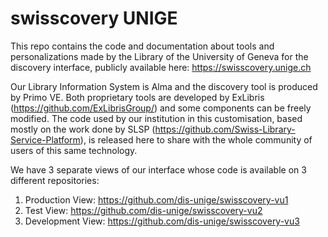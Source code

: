 # swisscovery UNIGE

This repo contains the code and documentation about tools and personalizations made by the Library of the University of Geneva for the discovery interface, publicly available here: https://swisscovery.unige.ch

Our Library Information System is Alma and the discovery tool is produced by Primo VE. Both proprietary tools are developed by ExLibris (https://github.com/ExLibrisGroup/) and some components can be freely modified. The code used by our institution in this customisation, based mostly on the work done by SLSP (https://github.com/Swiss-Library-Service-Platform), is released here to share with the whole community of users of this same technology.

We have 3 separate views of our interface whose code is available on 3 different repositories:

1. Production View: https://github.com/dis-unige/swisscovery-vu1 
1. Test View: https://github.com/dis-unige/swisscovery-vu2 
1. Development View: https://github.com/dis-unige/swisscovery-vu3

